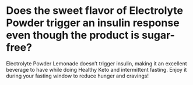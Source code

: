 # Does the sweet flavor of Electrolyte Powder trigger an insulin response even though the product is sugar-free?

Electrolyte Powder Lemonade doesn’t trigger insulin, making it an excellent beverage to have while doing Healthy Keto and intermittent fasting. Enjoy it during your fasting window to reduce hunger and cravings!